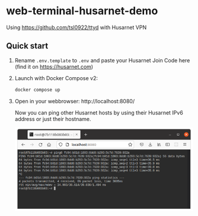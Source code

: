 # web-terminal-husarnet-demo
Using https://github.com/tsl0922/ttyd with Husarnet VPN

## Quick start

1. Rename `.env.template` to `.env` and paste your Husarnet Join Code here (find it on https://husarnet.com)

2. Launch with Docker Compose v2:

    ```bash
    docker compose up
    ```

3. Open in your webbrowser: http://localhost:8080/

    Now you can ping other Husarnet hosts by using their Husarnet IPv6 address or just their hostname.

    ![ttyd screenshot](./ttyd-screenshot.png)